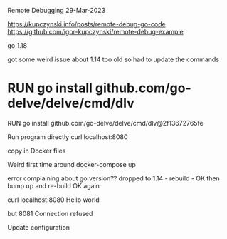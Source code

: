 Remote Debugging
29-Mar-2023

https://kupczynski.info/posts/remote-debug-go-code
https://github.com/igor-kupczynski/remote-debug-example

go 1.18


got some weird issue about 1.14 too old so had to update the commands
# RUN go install github.com/go-delve/delve/cmd/dlv
RUN go install github.com/go-delve/delve/cmd/dlv@2f13672765fe


Run program directly
curl localhost:8080

copy in Docker files

Weird first time around
docker-compose up

error complaining about go version??
dropped to 1.14 - rebuild - OK then bump up and re-build OK again

curl localhost:8080
Hello world

but 8081 Connection refused

Update configuration